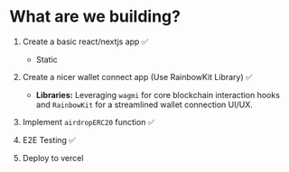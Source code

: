 # What are we building?

1. Create a basic react/nextjs app ✅
   - Static
2. Create a nicer wallet connect app (Use RainbowKit Library) ✅
   * **Libraries:** Leveraging `wagmi` for core blockchain interaction hooks and `RainbowKit` for a streamlined wallet connection UI/UX.

3. Implement `airdropERC20` function ✅
4. E2E Testing ✅
5. Deploy to vercel 
